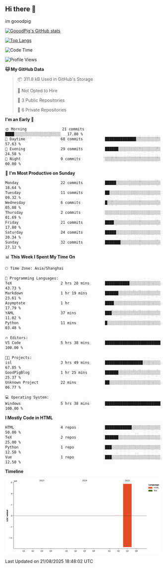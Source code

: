 ## Hi there 👋
im gooodpig

[![GooodPig's GitHub stats](https://github-readme-stats.vercel.app/api?username=gooodpig&count_private=true&show_icons=true)](https://github.com/anuraghazra/github-readme-stats)

[![Top Langs](https://github-readme-stats.vercel.app/api/top-langs/?username=gooodpig&layout=compact)](https://github.com/anuraghazra/github-readme-stats)

<!--START_SECTION:waka-->
![Code Time](http://img.shields.io/badge/Code%20Time-33%20hrs%2016%20mins-blue)

![Profile Views](http://img.shields.io/badge/Profile%20Views-58-blue)

**🐱 My GitHub Data** 

> 📦 311.8 kB Used in GitHub's Storage 
 > 
> 🚫 Not Opted to Hire
 > 
> 📜 3 Public Repositories 
 > 
> 🔑 6 Private Repositories 
 > 
**I'm an Early 🐤** 

```text
🌞 Morning                21 commits          ████░░░░░░░░░░░░░░░░░░░░░   17.80 % 
🌆 Daytime                68 commits          ██████████████░░░░░░░░░░░   57.63 % 
🌃 Evening                29 commits          ██████░░░░░░░░░░░░░░░░░░░   24.58 % 
🌙 Night                  0 commits           ░░░░░░░░░░░░░░░░░░░░░░░░░   00.00 % 
```
📅 **I'm Most Productive on Sunday** 

```text
Monday                   22 commits          █████░░░░░░░░░░░░░░░░░░░░   18.64 % 
Tuesday                  11 commits          ██░░░░░░░░░░░░░░░░░░░░░░░   09.32 % 
Wednesday                6 commits           █░░░░░░░░░░░░░░░░░░░░░░░░   05.08 % 
Thursday                 2 commits           ░░░░░░░░░░░░░░░░░░░░░░░░░   01.69 % 
Friday                   21 commits          ████░░░░░░░░░░░░░░░░░░░░░   17.80 % 
Saturday                 24 commits          █████░░░░░░░░░░░░░░░░░░░░   20.34 % 
Sunday                   32 commits          ███████░░░░░░░░░░░░░░░░░░   27.12 % 
```


📊 **This Week I Spent My Time On** 

```text
🕑︎ Time Zone: Asia/Shanghai

💬 Programming Languages: 
TeX                      2 hrs 28 mins       ███████████░░░░░░░░░░░░░░   43.73 % 
Markdown                 1 hr 19 mins        ██████░░░░░░░░░░░░░░░░░░░   23.61 % 
Asymptote                1 hr                ████░░░░░░░░░░░░░░░░░░░░░   17.79 % 
YAML                     37 mins             ███░░░░░░░░░░░░░░░░░░░░░░   11.02 % 
Python                   11 mins             █░░░░░░░░░░░░░░░░░░░░░░░░   03.48 % 

🔥 Editors: 
VS Code                  5 hrs 38 mins       █████████████████████████   100.00 % 

🐱‍💻 Projects: 
isl                      3 hrs 49 mins       █████████████████░░░░░░░░   67.85 % 
GoodPigBlog              1 hr 25 mins        ██████░░░░░░░░░░░░░░░░░░░   25.37 % 
Unknown Project          22 mins             ██░░░░░░░░░░░░░░░░░░░░░░░   06.77 % 

💻 Operating System: 
Windows                  5 hrs 38 mins       █████████████████████████   100.00 % 
```

**I Mostly Code in HTML** 

```text
HTML                     4 repos             ████████████░░░░░░░░░░░░░   50.00 % 
TeX                      2 repos             ██████░░░░░░░░░░░░░░░░░░░   25.00 % 
Python                   1 repo              ███░░░░░░░░░░░░░░░░░░░░░░   12.50 % 
Vue                      1 repo              ███░░░░░░░░░░░░░░░░░░░░░░   12.50 % 
```



**Timeline**

![Lines of Code chart](https://raw.githubusercontent.com/gooodpig/gooodpig/main/assets/bar_graph.png)


 Last Updated on 21/08/2025 18:48:02 UTC
<!--END_SECTION:waka-->


<!--
**gooodpig/gooodpig** is a ✨ _special_ ✨ repository because its `README.md` (this file) appears on your GitHub profile.

Here are some ideas to get you started:

- 🔭 I’m currently working on ...
- 🌱 I’m currently learning ...
- 👯 I’m looking to collaborate on ...
- 🤔 I’m looking for help with ...
- 💬 Ask me about ...
- 📫 How to reach me: ...
- 😄 Pronouns: ...
- ⚡ Fun fact: ...
-->
